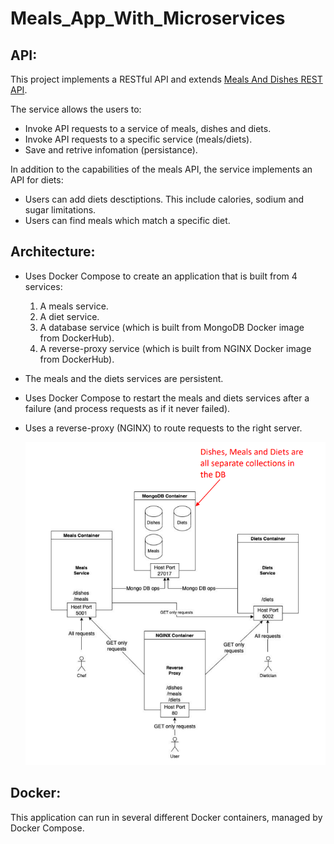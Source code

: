 # Meals_App_With_Microservices

## API:
This project implements a RESTful API and extends [Meals And Dishes REST API](https://github.com/itayf9/Meals_And_Dishes_REST_API).

The service allows the users to:
- Invoke API requests to a service of meals, dishes and diets.
- Invoke API requests to a specific service (meals/diets).
- Save and retrive infomation (persistance).

In addition to the capabilities of the meals API, the service implements an API for diets:
- Users can add diets desctiptions. This include calories, sodium and sugar limitations.
- Users can find meals which match a specific diet.

## Architecture:
- Uses Docker Compose to create an application that is built from 4 services:
  1. A meals service.
  2. A diet service.
  3. A database service (which is built from MongoDB Docker image from DockerHub).
  4. A reverse-proxy service (which is built from NGINX Docker image from DockerHub).
- The meals and the diets services are persistent.
- Uses Docker Compose to restart the meals and diets services after a failure (and process requests as if it never failed).
- Uses a reverse-proxy (NGINX) to route requests to the right server.

  ![Architecture](images/architecture.png)

## Docker:
This application can run in several different Docker containers, managed by Docker Compose.

